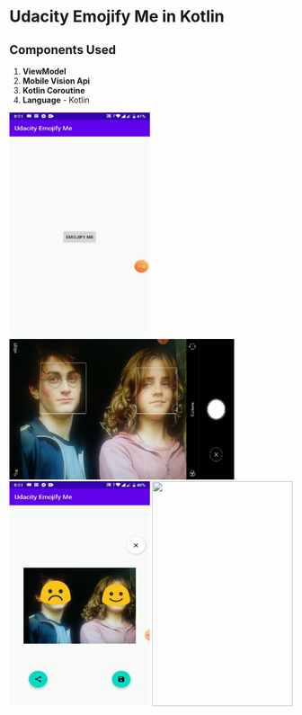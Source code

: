 # Udacity Emojify Me in Kotlin

## Components Used

1. **ViewModel** 
2. **Mobile Vision Api**
3. **Kotlin Coroutine**
4. **Language** - Kotlin

<img src="app/src/main/res/drawable/display.jpg" width="250" height="400" />
<img src="app/src/main/res/drawable/input.jpg" width="400" height="250" />
<img src="app/src/main/res/drawable/output.jpg" width="250" height="400" />

<img src="app/src/main/res/drawable/mgif.GIF" width="250" height="400" />
